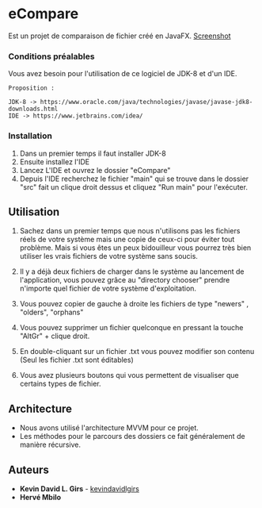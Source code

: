 # eCompare
Est un projet de comparaison de fichier créé en JavaFX. [Screenshot](https://imgur.com/a/wywWfdD)

### Conditions préalables
Vous avez besoin pour l'utilisation de ce logiciel de JDK-8 et d'un IDE.

```
Proposition :

JDK-8 -> https://www.oracle.com/java/technologies/javase/javase-jdk8-downloads.html
IDE -> https://www.jetbrains.com/idea/

```

### Installation
1) Dans un premier temps il faut installer JDK-8
2) Ensuite installez l'IDE
3) Lancez L'IDE et ouvrez le dossier "eCompare"
4) Depuis l'IDE recherchez le fichier "main" qui se trouve dans le dossier "src" fait un clique droit dessus et cliquez "Run main" pour l'exécuter.

## Utilisation
1) Sachez dans un premier temps que nous n'utilisons pas les fichiers réels de votre système mais une copie de ceux-ci pour éviter tout problème. Mais si vous êtes un peux bidouilleur vous pourrez très bien utiliser les vrais fichiers de votre système sans soucis.

2) Il y a déjà deux fichiers de charger dans le système au lancement de l'application, vous pouvez grâce au "directory chooser" prendre n'importe quel fichier de votre système d'exploitation.

3) Vous pouvez copier de gauche à droite les fichiers de type "newers" , "olders", "orphans"

4) Vous pouvez supprimer un fichier quelconque en pressant la touche "AltGr" + clique droit.

5) En double-cliquant sur un fichier .txt vous pouvez modifier son contenu (Seul les fichier .txt sont éditables)

6) Vous avez plusieurs boutons qui vous permettent de visualiser que certains types de fichier.

## Architecture
- Nous avons utilisé l'architecture MVVM pour ce projet.
- Les méthodes pour le parcours des dossiers ce fait généralement de manière récursive.

## Auteurs
* **Kevin David L. Girs** - [kevindavidlgirs](https://github.com/kevindavidlgirs)
* **Hervé Mbilo**
